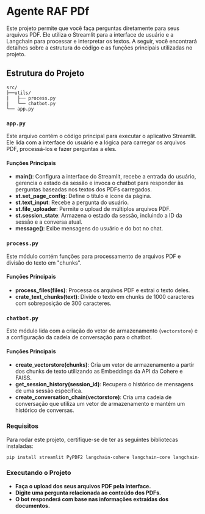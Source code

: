 # Agente RAF PDf

Este projeto permite que você faça perguntas diretamente para seus arquivos PDF. Ele utiliza o Streamlit para a interface de usuário e a Langchain para processar e interpretar os textos. A seguir, você encontrará detalhes sobre a estrutura do código e as funções principais utilizadas no projeto.

## Estrutura do Projeto
````
src/
├──utils/
|   ├── process.py
|   └── chatbot.py
└── app.py
 ````

### `app.py`

Este arquivo contém o código principal para executar o aplicativo Streamlit. Ele lida com a interface do usuário e a lógica para carregar os arquivos PDF, processá-los e fazer perguntas a eles.

#### Funções Principais

- **main()**: Configura a interface do Streamlit, recebe a entrada do usuário, gerencia o estado da sessão e invoca o chatbot para responder às perguntas baseadas nos textos dos PDFs carregados.
- **st.set_page_config**: Define o título e ícone da página.
- **st.text_input**: Recebe a pergunta do usuário.
- **st.file_uploader**: Permite o upload de múltiplos arquivos PDF.
- **st.session_state**: Armazena o estado da sessão, incluindo a ID da sessão e a conversa atual.
- **message()**: Exibe mensagens do usuário e do bot no chat.

### `process.py`

Este módulo contém funções para processamento de arquivos PDF e divisão do texto em "chunks".

#### Funções Principais

- **process_files(files)**: Processa os arquivos PDF e extrai o texto deles.
- **crate_text_chunks(text)**: Divide o texto em chunks de 1000 caracteres com sobreposição de 300 caracteres.

### `chatbot.py`

Este módulo lida com a criação do vetor de armazenamento (`vectorstore`) e a configuração da cadeia de conversação para o chatbot.

#### Funções Principais

- **create_vectorstore(chunks)**: Cria um vetor de armazenamento a partir dos chunks de texto utilizando as Embeddings da API da Cohere e FAISS.
- **get_session_history(session_id)**: Recupera o histórico de mensagens de uma sessão específica.
- **create_conversation_chain(vectorstore)**: Cria uma cadeia de conversação que utiliza um vetor de armazenamento e mantém um histórico de conversas.

### Requisitos

Para rodar este projeto, certifique-se de ter as seguintes bibliotecas instaladas:

```bash
pip install streamlit PyPDF2 langchain-cohere langchain-core langchain-community python-dotenv
```

### Executando o Projeto
- **Faça o upload dos seus arquivos PDF pela interface.**
- **Digite uma pergunta relacionada ao conteúdo dos PDFs.**
- **O bot responderá com base nas informações extraídas dos documentos.**
